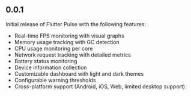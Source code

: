 ## 0.0.1

Initial release of Flutter Pulse with the following features:

- Real-time FPS monitoring with visual graphs
- Memory usage tracking with GC detection
- CPU usage monitoring per core
- Network request tracking with detailed metrics
- Battery status monitoring
- Device information collection
- Customizable dashboard with light and dark themes
- Configurable warning thresholds
- Cross-platform support (Android, iOS, Web, limited desktop support)

